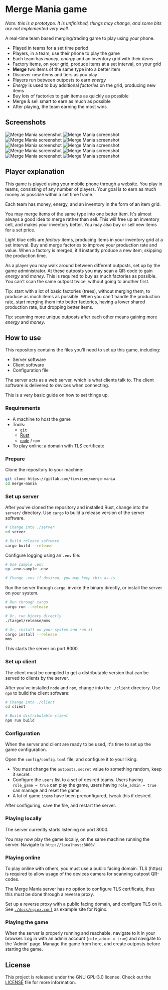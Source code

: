 # Merge Mania game

_Note: this is a prototype. It is unfinished, things may change, and some bits
are not implemented very well._

A real-time team based merging/trading game to play using your phone.

- Played in teams for a set time period
- Players, in a team, use their phone to play the game
- Each team has _money_, _energy_ and an inventory grid with their _items_
- Factory items, on your grid, produce items at a set interval, on your grid
- **Merge** two items of the same type into a better item
- Discover new items and tiers as you play
- Players run between outposts to earn _energy_
- _Energy_ is used to buy additional _factories_ on the grid, producing new items
- Buy lots of factories to gain items as quickly as possible
- Merge & sell smart to earn as much as possible
- After playing, the team earning the most wins

## Screenshots

![Merge Mania screenshot](./res/screenshots/game-main.png)
![Merge Mania screenshot](./res/screenshots/game-merge.png)
![Merge Mania screenshot](./res/screenshots/game-buy.png)
![Merge Mania screenshot](./res/screenshots/game-details.png)
![Merge Mania screenshot](./res/screenshots/game-details-factory.png)
![Merge Mania screenshot](./res/screenshots/game-scan-code.png)
![Merge Mania screenshot](./res/screenshots/game-stats.png)
![Merge Mania screenshot](./res/screenshots/game-leaderboard.png)
![Merge Mania screenshot](./res/screenshots/admin.png)
![Merge Mania screenshot](./res/screenshots/outpost.png)

## Player explanation

This game is played using your mobile phone through a website.
You play in teams, consisting of any number of players.
Your goal is to earn as much money as possible within a set time frame.

Each team has money, energy, and an inventory in the form of an item grid.

You may merge items of the same type into one better item. It's almost always a
good idea to merge rather than sell. This will free up an inventory cell, and
makes your inventory better.
You may also buy or sell new items for a set price.

Light blue cells are _factory_ items, producing items in your inventory grid at
a set interval. Buy and merge factories to improve your production rate and
value. When a factory is merged, it'll instantly produce a new item, skipping
the production time.

As a player you may walk around between different outposts, set up by the game
administrator. At these outposts you may scan a QR-code to gain _energy_ and
_money_. This is required to buy as much factories as possible. You can't scan
the same outpost twice, without going to another first.

Tip: start with a lot of basic factories (trees), without merging them, to
produce as much items as possible. When you can't handle the production rate,
start merging them into better factories, having a lower shared production rate,
but dropping better items.

Tip: scanning more unique outposts after each other means gaining more _energy_
and _money_.

## How to use

This repository contains the files you'll need to set up this game, including:

- Server software
- Client software
- Configuration file

The server acts as a web server, which is what clients talk to. The client
software is delivered to devices when connecting.

This is a very basic guide on how to set things up.

### Requirements

- A machine to host the game
- Tools:
  - `git`
  - [Rust](https://rustup.rs/)
  - [`node`](https://nodejs.org/en/download/) / `npm`
- To play online: a domain with TLS certificate

### Prepare

Clone the repository to your machine:

```bash
git clone https://gitlab.com/timvisee/merge-mania
cd merge-mania
```

### Set up server

After you've cloned the repository and installed Rust, change into the `server/`
directory. Use `cargo` to build a release version of the server software.

```bash
# Change into ./server
cd server

# Build release software
cargo build --release
```

Configure logging using an `.env` file:

```bash
# Use sample .env
cp .env.sample .env

# Change .env if desired, you may keep this as-is
```

Run the server through `cargo`, invoke the binary directly, or install the
server on your system.

```bash
# Run through cargo
cargo run --release

# Or, run binary directly
./target/release/mms

# Or, install on your system and run it
cargo install --release
mms
```

This starts the server on port 8000.

### Set up client

The client must be compiled to get a distributable version that can be served to
clients by the server.

After you've installed `node` and `npm`, change into the `./client` directory.
Use `npm` to build the client software:

```bash
# Change into ./client
cd client

# Build distributable client
npm run build
```

### Configuration

When the server and client are ready to be used, it's time to set up the game
configuration.

Open the `config/config.toml` file, and configure it to your liking.

- You must change the `outposts.secret` value to something random, keep it
  secret.
- Configure the `users` list to a set of desired teams.
  Users having `role_game = true` can play the game,
  users having `role_admin = true` can manage and reset the game.
- A lot of game `items` have been preconfigured, tweak this if desired.

After configuring, save the file, and restart the server.

### Playing locally

The server currently starts listening on port 8000.

You may now play the game locally, on the same machine running the server.
Navigate to `http://localhost:8000/`

### Playing online

To play online with others, you must use a public facing domain. TLS (https) is
required to allow usage of the devices camera for scanning outpost QR-codes.

The Merge Mania server has no option to configure TLS certificate, thus this
must be done through a reverse proxy.

Set up a reverse proxy with a public facing domain, and configure TLS on it.
See [`./docs/nginx.conf`](./docs/nginx.conf) as example site for Nginx.

### Playing the game

When the server is properly running and reachable, navigate to it in your
browser. Log in with an admin account (`role_admin = true`) and navigate to the
'Admin' page. Manage the game from here, and create outposts before starting the
game.

## License
This project is released under the GNU GPL-3.0 license.
Check out the [LICENSE](LICENSE) file for more information.
